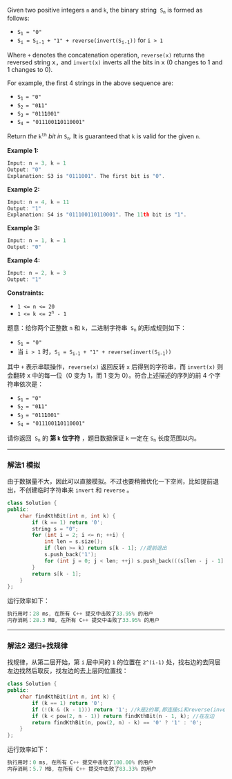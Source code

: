 
<p>Given two positive integers&nbsp;<code>n</code>&nbsp;and <code>k</code>,&nbsp;the binary string&nbsp;&nbsp;<code>S<sub>n</sub></code>&nbsp;is formed as follows:</p>

<ul>
	<li><code>S<sub>1</sub>&nbsp;= "0"</code></li>
	<li><code>S<sub><span style="font-size: 10.8333px;">i</span></sub>&nbsp;=&nbsp;S<sub><span style="font-size: 10.8333px;">i-1</span></sub>&nbsp;+ "1" + reverse(invert(S<sub><span style="font-size: 10.8333px;">i-1</span></sub>))</code>&nbsp;for&nbsp;<code>i &gt; 1</code></li>
</ul>

<p>Where&nbsp;<code>+</code>&nbsp;denotes the concatenation operation,&nbsp;<code>reverse(x)</code>&nbsp;returns the reversed string <font face="monospace">x,</font>&nbsp;and&nbsp;<code>invert(x)</code>&nbsp;inverts all the bits in <font face="monospace">x</font> (0 changes to 1 and 1 changes to 0).</p>

<p>For example, the first 4 strings in the above sequence are:</p>

<ul>
	<li><code>S<sub>1&nbsp;</sub>= "0"</code></li>
	<li><code>S<sub>2&nbsp;</sub>= "0<strong>1</strong>1"</code></li>
	<li><code>S<sub>3&nbsp;</sub>= "011<strong>1</strong>001"</code></li>
	<li><code>S<sub>4</sub> = "0111001<strong>1</strong>0110001"</code></li>
</ul>

<p>Return <em>the</em> <code>k<sup>th</sup></code> <em>bit</em> <em>in</em>&nbsp;<code>S<sub>n</sub></code>. It is guaranteed that&nbsp;<code>k</code>&nbsp;is valid for the given&nbsp;<code>n</code>.</p>
 
<p><strong>Example 1:</strong></p>

```go
Input: n = 3, k = 1
Output: "0"
Explanation: S3 is "0111001". The first bit is "0". 
```
<p><strong>Example 2:</strong></p>

```go
Input: n = 4, k = 11
Output: "1"
Explanation: S4 is "011100110110001". The 11th bit is "1".
```
 
<p><strong>Example 3:</strong></p> 

```go
Input: n = 1, k = 1
Output: "0" 
```

<p><strong>Example 4:</strong></p>

```go
Input: n = 2, k = 3
Output: "1"
```

 <p><strong>Constraints:</strong></p>

<ul>
	<li><code>1 &lt;= n &lt;= 20</code></li>
	<li><code>1 &lt;= k &lt;= 2<sup>n</sup> - 1</code></li>
</ul>

题意：给你两个正整数 <code>n</code> 和 <code>k</code>，二进制字符串&nbsp; <code>S<sub>n</sub></code> 的形成规则如下：
<ul>
	<li><code>S<sub>1</sub>&nbsp;= "0"</code></li>
	<li>当 <code>i &gt; 1</code> 时，<code>S<sub>i</sub>&nbsp;=&nbsp;S<sub>i-1</sub>&nbsp;+ "1" + reverse(invert(S<sub>i-1</sub>))</code></li>
</ul>

<p>其中 <code>+</code> 表示串联操作，<code>reverse(x)</code> 返回反转 <code>x</code> 后得到的字符串，而 <code>invert(x)</code> 则会翻转 x 中的每一位（0 变为 1，而 1 变为 0）。符合上述描述的序列的前 4 个字符串依次是：</p>

<ul>
	<li><code>S<sub>1&nbsp;</sub>= "0"</code></li>
	<li><code>S<sub>2&nbsp;</sub>= "0<strong>1</strong>1"</code></li>
	<li><code>S<sub>3&nbsp;</sub>= "011<strong>1</strong>001"</code></li>
	<li><code>S<sub>4</sub> = "0111001<strong>1</strong>0110001"</code></li>
</ul>

<p>请你返回&nbsp; <code>S<sub>n</sub></code> 的 <strong>第 <code>k</code> 位字符</strong> ，题目数据保证 <code>k</code> 一定在 <code>S<sub>n</sub></code> 长度范围以内。</p>

---
### 解法1 模拟
由于数据量不大，因此可以直接模拟。不过也要稍微优化一下空间，比如提前退出，不创建临时字符串来 `invert` 和 `reverse` 。
```cpp
class Solution {
public:
    char findKthBit(int n, int k) {
        if (k == 1) return '0';
        string s = "0";
        for (int i = 2; i <= n; ++i) {
            int len = s.size();
            if (len >= k) return s[k - 1]; //提前退出
            s.push_back('1');
            for (int j = 0; j < len; ++j) s.push_back(((s[len - j - 1] - '0') ^ 1) + '0');
        }
        return s[k - 1];
    }
};
```
运行效率如下：
```cpp
执行用时：28 ms, 在所有 C++ 提交中击败了33.95% 的用户
内存消耗：28.3 MB, 在所有 C++ 提交中击败了33.95% 的用户
```
---
### 解法2 递归+找规律
找规律，从第二层开始，第 `i` 层中间的 `1` 的位置在 `2^(i-1)` 处，找右边的去同层左边找然后取反，找左边的去上层同位置找：
```cpp
class Solution {
public:
    char findKthBit(int n, int k) {
        if (k == 1) return '0';
        if (!(k & (k - 1))) return '1'; //k是2的幂,即连接si和reverse(invert(si))中间的'1'
        if (k < pow(2, n - 1)) return findKthBit(n - 1, k); //在左边
        return findKthBit(n, pow(2, n) - k) == '0' ? '1' : '0';
    }
};
```
运行效率如下：
```cpp
执行用时：0 ms, 在所有 C++ 提交中击败了100.00% 的用户
内存消耗：5.7 MB, 在所有 C++ 提交中击败了83.33% 的用户
```
